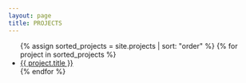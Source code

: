 ```yaml
---
layout: page
title: PROJECTS
---
```


<ul>
  {% assign sorted_projects = site.projects | sort: "order" %}
  {% for project in sorted_projects %}
    <li>
      <a href="{{ project.url | relative_url }}">{{ project.title }}</a>
    </li>
  {% endfor %}
</ul>
